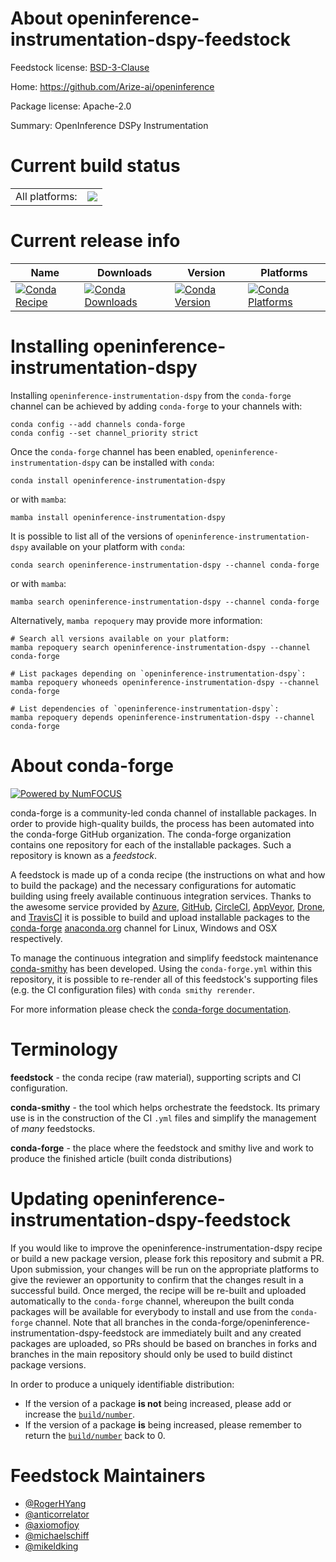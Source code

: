 About openinference-instrumentation-dspy-feedstock
==================================================

Feedstock license: [BSD-3-Clause](https://github.com/conda-forge/openinference-instrumentation-dspy-feedstock/blob/main/LICENSE.txt)

Home: https://github.com/Arize-ai/openinference

Package license: Apache-2.0

Summary: OpenInference DSPy Instrumentation

Current build status
====================


<table><tr><td>All platforms:</td>
    <td>
      <a href="https://dev.azure.com/conda-forge/feedstock-builds/_build/latest?definitionId=21575&branchName=main">
        <img src="https://dev.azure.com/conda-forge/feedstock-builds/_apis/build/status/openinference-instrumentation-dspy-feedstock?branchName=main">
      </a>
    </td>
  </tr>
</table>

Current release info
====================

| Name | Downloads | Version | Platforms |
| --- | --- | --- | --- |
| [![Conda Recipe](https://img.shields.io/badge/recipe-openinference--instrumentation--dspy-green.svg)](https://anaconda.org/conda-forge/openinference-instrumentation-dspy) | [![Conda Downloads](https://img.shields.io/conda/dn/conda-forge/openinference-instrumentation-dspy.svg)](https://anaconda.org/conda-forge/openinference-instrumentation-dspy) | [![Conda Version](https://img.shields.io/conda/vn/conda-forge/openinference-instrumentation-dspy.svg)](https://anaconda.org/conda-forge/openinference-instrumentation-dspy) | [![Conda Platforms](https://img.shields.io/conda/pn/conda-forge/openinference-instrumentation-dspy.svg)](https://anaconda.org/conda-forge/openinference-instrumentation-dspy) |

Installing openinference-instrumentation-dspy
=============================================

Installing `openinference-instrumentation-dspy` from the `conda-forge` channel can be achieved by adding `conda-forge` to your channels with:

```
conda config --add channels conda-forge
conda config --set channel_priority strict
```

Once the `conda-forge` channel has been enabled, `openinference-instrumentation-dspy` can be installed with `conda`:

```
conda install openinference-instrumentation-dspy
```

or with `mamba`:

```
mamba install openinference-instrumentation-dspy
```

It is possible to list all of the versions of `openinference-instrumentation-dspy` available on your platform with `conda`:

```
conda search openinference-instrumentation-dspy --channel conda-forge
```

or with `mamba`:

```
mamba search openinference-instrumentation-dspy --channel conda-forge
```

Alternatively, `mamba repoquery` may provide more information:

```
# Search all versions available on your platform:
mamba repoquery search openinference-instrumentation-dspy --channel conda-forge

# List packages depending on `openinference-instrumentation-dspy`:
mamba repoquery whoneeds openinference-instrumentation-dspy --channel conda-forge

# List dependencies of `openinference-instrumentation-dspy`:
mamba repoquery depends openinference-instrumentation-dspy --channel conda-forge
```


About conda-forge
=================

[![Powered by
NumFOCUS](https://img.shields.io/badge/powered%20by-NumFOCUS-orange.svg?style=flat&colorA=E1523D&colorB=007D8A)](https://numfocus.org)

conda-forge is a community-led conda channel of installable packages.
In order to provide high-quality builds, the process has been automated into the
conda-forge GitHub organization. The conda-forge organization contains one repository
for each of the installable packages. Such a repository is known as a *feedstock*.

A feedstock is made up of a conda recipe (the instructions on what and how to build
the package) and the necessary configurations for automatic building using freely
available continuous integration services. Thanks to the awesome service provided by
[Azure](https://azure.microsoft.com/en-us/services/devops/), [GitHub](https://github.com/),
[CircleCI](https://circleci.com/), [AppVeyor](https://www.appveyor.com/),
[Drone](https://cloud.drone.io/welcome), and [TravisCI](https://travis-ci.com/)
it is possible to build and upload installable packages to the
[conda-forge](https://anaconda.org/conda-forge) [anaconda.org](https://anaconda.org/)
channel for Linux, Windows and OSX respectively.

To manage the continuous integration and simplify feedstock maintenance
[conda-smithy](https://github.com/conda-forge/conda-smithy) has been developed.
Using the ``conda-forge.yml`` within this repository, it is possible to re-render all of
this feedstock's supporting files (e.g. the CI configuration files) with ``conda smithy rerender``.

For more information please check the [conda-forge documentation](https://conda-forge.org/docs/).

Terminology
===========

**feedstock** - the conda recipe (raw material), supporting scripts and CI configuration.

**conda-smithy** - the tool which helps orchestrate the feedstock.
                   Its primary use is in the construction of the CI ``.yml`` files
                   and simplify the management of *many* feedstocks.

**conda-forge** - the place where the feedstock and smithy live and work to
                  produce the finished article (built conda distributions)


Updating openinference-instrumentation-dspy-feedstock
=====================================================

If you would like to improve the openinference-instrumentation-dspy recipe or build a new
package version, please fork this repository and submit a PR. Upon submission,
your changes will be run on the appropriate platforms to give the reviewer an
opportunity to confirm that the changes result in a successful build. Once
merged, the recipe will be re-built and uploaded automatically to the
`conda-forge` channel, whereupon the built conda packages will be available for
everybody to install and use from the `conda-forge` channel.
Note that all branches in the conda-forge/openinference-instrumentation-dspy-feedstock are
immediately built and any created packages are uploaded, so PRs should be based
on branches in forks and branches in the main repository should only be used to
build distinct package versions.

In order to produce a uniquely identifiable distribution:
 * If the version of a package **is not** being increased, please add or increase
   the [``build/number``](https://docs.conda.io/projects/conda-build/en/latest/resources/define-metadata.html#build-number-and-string).
 * If the version of a package **is** being increased, please remember to return
   the [``build/number``](https://docs.conda.io/projects/conda-build/en/latest/resources/define-metadata.html#build-number-and-string)
   back to 0.

Feedstock Maintainers
=====================

* [@RogerHYang](https://github.com/RogerHYang/)
* [@anticorrelator](https://github.com/anticorrelator/)
* [@axiomofjoy](https://github.com/axiomofjoy/)
* [@michaelschiff](https://github.com/michaelschiff/)
* [@mikeldking](https://github.com/mikeldking/)


